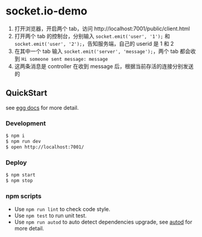 # socket.io-demo

1. 打开浏览器，开启两个 tab，访问 http://localhost:7001/public/client.html
1. 打开两个 tab 的控制台，分别输入 `socket.emit('user', '1');` 和 `socket.emit('user', '2');`，告知服务端，自己的 userid 是 1 和 2
1. 在其中一个 tab 输入 `socket.emit('server', 'message');`，两个 tab 都会收到 `Hi someone sent message: message`
1. 这两条消息是 controller 在收到 message 后，根据当前存活的连接分别发送的


## QuickStart

<!-- add docs here for user -->

see [egg docs][egg] for more detail.

### Development

```bash
$ npm i
$ npm run dev
$ open http://localhost:7001/
```

### Deploy

```bash
$ npm start
$ npm stop
```

### npm scripts

- Use `npm run lint` to check code style.
- Use `npm test` to run unit test.
- Use `npm run autod` to auto detect dependencies upgrade, see [autod](https://www.npmjs.com/package/autod) for more detail.


[egg]: https://eggjs.org